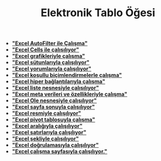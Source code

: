 ﻿---
title: Elektronik Tablo Öğesi
second_title: Documen
type: docs
url: /tr/spreadsheet-elements/
keywords: Learn how to work with spreadsheet elements on Aspose Cells Cloud file
description: Aspose Cells Cloud dosyasında elektronik tablo öğeleriyle nasıl çalışacağınızı öğrenin. SDK, Android, C#, Go, Java, NodeJS, Perl, PHP, Python, Ruby ve Swift gibi çeşitli geliştirme dillerini destekler.
weight: 100
kwords: Excel, Office Bulut, REST API, Elektronik Tablo, PDF, CSV, Json, Markdown, Dosyalar ve Depolama
---
- **["Excel AutoFilter ile Çalışma"](https://docs.aspose.cloud/cells/autofilter/)**
- **["Excel Cells ile çalışılıyor"](https://docs.aspose.cloud/cells/working-with-cells/)**
- **["Excel grafikleriyle çalışma"](https://docs.aspose.cloud/cells/charts/)**
- **["Excel sütunlarıyla çalışılıyor"](https://docs.aspose.cloud/cells/columns/)**
- **["Excel yorumlarıyla çalışılıyor"](https://docs.aspose.cloud/cells/comments/)**
- **["Excel koşullu biçimlendirmelerle çalışma"](https://docs.aspose.cloud/cells/conditional-formattings/)**
- **["Excel hiper bağlantılarıyla çalışma"](https://docs.aspose.cloud/cells/hyperlinks/)**
- **["Excel liste nesnesiyle çalışılıyor"](https://docs.aspose.cloud/cells/list-objects/)**
- **["Excel meta verileri ve özellikleriyle çalışma"](https://docs.aspose.cloud/cells/metadata/)**
- **["Excel Ole nesnesiyle çalışılıyor"](https://docs.aspose.cloud/cells/oleobjects/)**
- **["Excel sayfa sonuyla çalışılıyor"](https://docs.aspose.cloud/cells/working-with-pagebreaks/)**
- **["Excel resmiyle çalışılıyor"](https://docs.aspose.cloud/cells/pictures/)**
- **["Excel pivot tablosuyla çalışma"](https://docs.aspose.cloud/cells/pivottables/)**
- **["Excel aralığıyla çalışılıyor"](https://docs.aspose.cloud/cells/ranges/)**
- **["Excel satırlarıyla çalışılıyor"](https://docs.aspose.cloud/cells/rows/)**
- **["Excel şekliyle çalışılıyor"](https://docs.aspose.cloud/cells/shapes/)**
- **["Excel doğrulamasıyla çalışılıyor"](https://docs.aspose.cloud/cells/validations/)**
- **["Excel çalışma sayfasıyla çalışılıyor."](https://docs.aspose.cloud/cells/worksheets/)**
